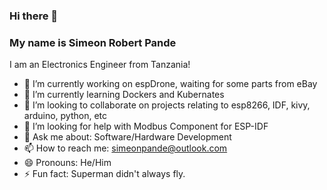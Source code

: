 ### Hi there 👋

### My name is Simeon Robert Pande

I am an Electronics Engineer from Tanzania!
- 🔭 I’m currently working on espDrone, waiting for some parts from eBay
- 🌱 I’m currently learning Dockers and Kubernates
- 👯 I’m looking to collaborate on projects relating to esp8266, IDF, kivy, arduino, python, etc
- 🤔 I’m looking for help with Modbus Component for ESP-IDF
- 💬 Ask me about: Software/Hardware Development 
- 📫 How to reach me: simeonpande@outlook.com
- 😄 Pronouns: He/Him
- ⚡ Fun fact: Superman didn't always fly.
